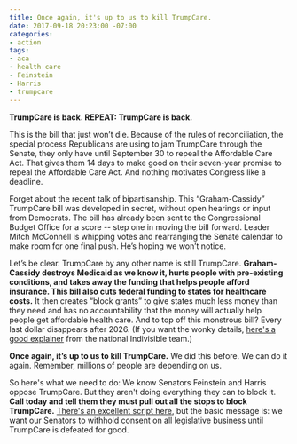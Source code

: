 ```yaml
---
title: Once again, it's up to us to kill TrumpCare.
date: 2017-09-18 20:23:00 -07:00
categories:
- action
tags:
- aca
- health care
- Feinstein
- Harris
- trumpcare
---
```


**TrumpCare is back. REPEAT: TrumpCare is back.**

This is the bill that just won’t die. Because of the rules of reconciliation, the special process Republicans are using to jam TrumpCare through the Senate, they only have until September 30 to repeal the Affordable Care Act. That gives them 14 days to make good on their seven-year promise to repeal the Affordable Care Act. And nothing motivates Congress like a deadline.

Forget about the recent talk of bipartisanship. This “Graham-Cassidy” TrumpCare bill was developed in secret, without open hearings or input from Democrats. The bill has already been sent to the Congressional Budget Office for a score -- step one in moving the bill forward. Leader Mitch McConnell is whipping votes and rearranging the Senate calendar to make room for one final push. He’s hoping we won’t notice.

Let’s be clear. TrumpCare by any other name is still TrumpCare. **Graham-Cassidy destroys Medicaid as we know it, hurts people with pre-existing conditions, and takes away the funding that helps people afford insurance. This bill also cuts federal funding to states for healthcare costs.** It then creates “block grants” to give states much less money than they need and has no accountability that the money will actually help people get affordable health care. And to top off this monstrous bill? Every last dollar disappears after 2026. (If you want the wonky details, [here's a good explainer](https://www.indivisibleguide.com/resource/trumpcare-another-name-graham-cassidy/) from the national Indivisible team.)

**Once again, it’s up to us to kill TrumpCare.** We did this before. We can do it again. Remember, millions of people are depending on us. 

So here's what we need to do: We know Senators Feinstein and Harris oppose TrumpCare. But they aren't doing everything they can to block it. **Call today and tell them they must pull out all the stops to block TrumpCare.** [There's an excellent script here](https://www.indivisibleguide.com/resource/last-push-trumpcare-tell-dems-run-clock/), but the basic message is: we want our Senators to withhold consent on all legislative business until TrumpCare is defeated for good. 

